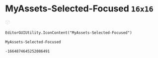 # MyAssets-Selected-Focused `16x16`
<img src="/img/MyAssets-Selected-Focused.png" width=16 height=16>

``` CSharp
EditorGUIUtility.IconContent("MyAssets-Selected-Focused")
```
```
MyAssets-Selected-Focused
```
```
-1664874645252086491
```
